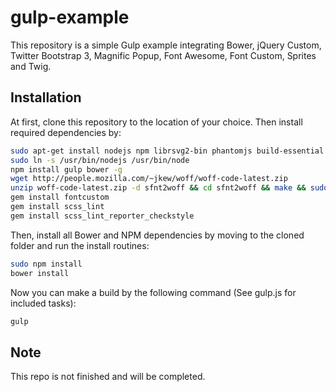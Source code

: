 # gulp-example
This repository is a simple Gulp example integrating Bower, jQuery Custom, Twitter Bootstrap 3, Magnific Popup, Font Awesome, Font Custom, Sprites and Twig.

## Installation
At first, clone this repository to the location of your choice. Then install required dependencies by:
```sh
sudo apt-get install nodejs npm librsvg2-bin phantomjs build-essential ruby1.9.1-dev fontforge
sudo ln -s /usr/bin/nodejs /usr/bin/node
npm install gulp bower -g
wget http://people.mozilla.com/~jkew/woff/woff-code-latest.zip
unzip woff-code-latest.zip -d sfnt2woff && cd sfnt2woff && make && sudo mv sfnt2woff /usr/local/bin/
gem install fontcustom
gem install scss_lint
gem install scss_lint_reporter_checkstyle
```

Then, install all Bower and NPM dependencies by moving to the cloned folder and run the install routines:
```sh
sudo npm install
bower install
```

Now you can make a build by the following command (See gulp.js for included tasks):
```sh
gulp
```

## Note
This repo is not finished and will be completed.